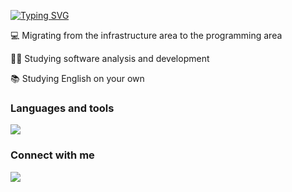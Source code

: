 

[![Typing SVG](https://readme-typing-svg.herokuapp.com?font=Fira+Code&pause=1000&width=435&lines=Hello!+My+name+is+Lucas+%F0%9F%96%96)](https://git.io/typing-svg)


💻 Migrating from the infrastructure area to the programming area 

🧑‍🎓 Studying software analysis and development 

📚 Studying English on your own 
 
</div>

<div>
  <h3 >Languages and tools </h3>
  <a href="https://skillicons.dev"> <img src="https://skillicons.dev/icons?i=html,css,js,nodejs,react,ts,git,github,mysql,postgres,postman,linux"/></a>
</div>

<div>
 <h3 > Connect with me </h3>
  <a href="https://www.linkedin.com/in/lucas-vicente-564244174/" tang="_blank"> <img src = "https://img.shields.io/badge/LinkedIn-0077B5?style=for-the-badge&logo=linkedin&logoColor=white" tang="_blank" </img>  </a>
 
 </div>

